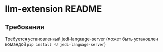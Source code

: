 # llm-extension README

## Требования

Требуется установленный jedi-language-server (может быть установлен командой `pip install -U jedi-language-server`)
